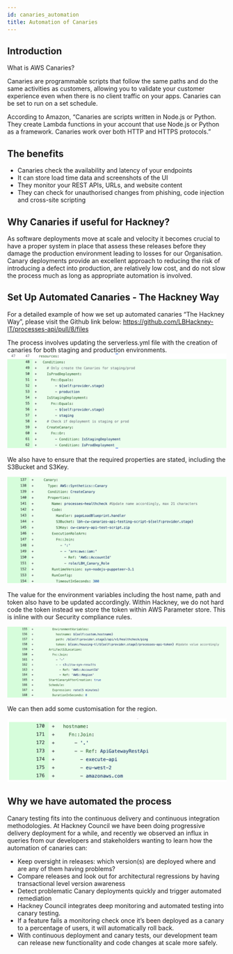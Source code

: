 ```yaml
---
id: canaries_automation
title: Automation of Canaries
---
```


## Introduction

What is AWS Canaries?

Canaries are programmable scripts that follow the same paths and do the same activities as customers, allowing you to validate your customer experience even when there is no client traffic on your apps. Canaries can be set to run on a set schedule.

According to Amazon,  “Canaries are scripts written in Node.js or Python. They create Lambda functions in your account that use Node.js or Python as a framework. Canaries work over both HTTP and HTTPS protocols.”

## The benefits

- Canaries check the availability and latency of your endpoints  
- It can store load time data and screenshots of the UI
- They monitor your REST APIs, URLs, and website content
- They can check for unauthorised changes from phishing, code injection and cross-site scripting

## Why Canaries if useful for Hackney?

As software deployments move at scale and velocity it becomes crucial to have a proper system in place that assess these releases before they damage the production environment leading to losses for our Organisation. Canary deployments provide an excellent approach to reducing the risk of introducing a defect into production, are relatively low cost, and do not slow the process much as long as appropriate automation is involved.

## Set Up Automated Canaries - The Hackney Way

For a detailed example of how we set up automated canaries “The Hackney Way”, please visit the Github link below:
https://github.com/LBHackney-IT/processes-api/pull/8/files

The process involves updating the serverless.yml file with the creation of canaries for both staging and production environments.
 ![Pic](./doc-images/canaries1.png)

 We also have to ensure that the required properties are stated, including the S3Bucket and S3Key.

 ![Pic](./doc-images/canaries2.png)

 The value for the environment variables including the host name, path and token also have to be updated accordingly. Within Hackney, we do not hard code the token instead we store the token within AWS Parameter store. This is inline with our Security compliance rules.  

![Pic](./doc-images/canaries3.png)

We can then add some customisation for the region.

![Pic](./doc-images/canaries4.png)

## Why we have automated the process

Canary testing fits into the continuous delivery and continuous integration methodologies.  At Hackney Council we have been doing progressive delivery deployment for a while, and recently we observed an influx in queries from our developers and stakeholders wanting to learn how the automation of canaries can:
- Keep oversight in releases: which version(s) are deployed where and are any of them having problems?
- Compare releases and look out for architectural regressions by having transactional level version awareness
- Detect problematic Canary deployments quickly and trigger automated remediation
- Hackney Council integrates deep monitoring and automated testing into canary testing.
- If a feature fails a monitoring check once it’s been deployed as a canary to a percentage of users, it will automatically roll back.
- With continuous deployment and canary tests, our development team can release new functionality and code changes at scale more safely.
